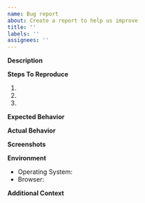 ```yaml
---
name: Bug report
about: Create a report to help us improve
title: ''
labels: ''
assignees: ''
---
```


**Description**

<!-- Provide a clear and concise description of the bug -->

**Steps To Reproduce**

1. 
2. 
3. 

<!-- Provide a minimal example or link to a repository that reproduces the bug -->

**Expected Behavior**

<!-- What should have happened? -->

**Actual Behavior**

<!-- What happened instead? -->

**Screenshots**

<!-- If applicable, add screenshots to help explain your problem -->

**Environment**

- Operating System:
- Browser:

**Additional Context**

<!-- Add any other context about the problem here -->